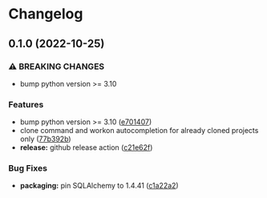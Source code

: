 # Changelog

## 0.1.0 (2022-10-25)


### ⚠ BREAKING CHANGES

* bump python version >= 3.10

### Features

* bump python version >= 3.10 ([e701407](https://github.com/chassing/pyworkon/commit/e701407153042f984d01c3974667ee2f941f78e3))
* clone command and workon autocompletion for already cloned projects only ([77b392b](https://github.com/chassing/pyworkon/commit/77b392bf201973b9bfc16b7d8ea5720c913ed77f))
* **release:** github release action ([c21e62f](https://github.com/chassing/pyworkon/commit/c21e62f76f7a658b49bd331fe3da5ac07f7212b3))


### Bug Fixes

* **packaging:** pin SQLAlchemy to 1.4.41 ([c1a22a2](https://github.com/chassing/pyworkon/commit/c1a22a2c96d420b5403bda207d111699a09e7da4))

